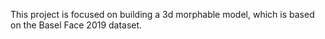 This project is focused on building a 3d morphable model, which is based on the Basel Face 2019 dataset.
